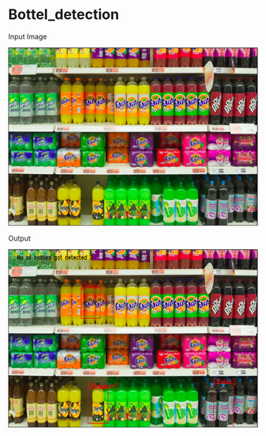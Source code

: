 # Bottel_detection

<p>Input Image<p/>
<img src='bottle_detection/input.png' width="640" height ="360"> 

<p>Output<p/>
<img src='bottle_detection/output.jpg' width='640' height='360'>
